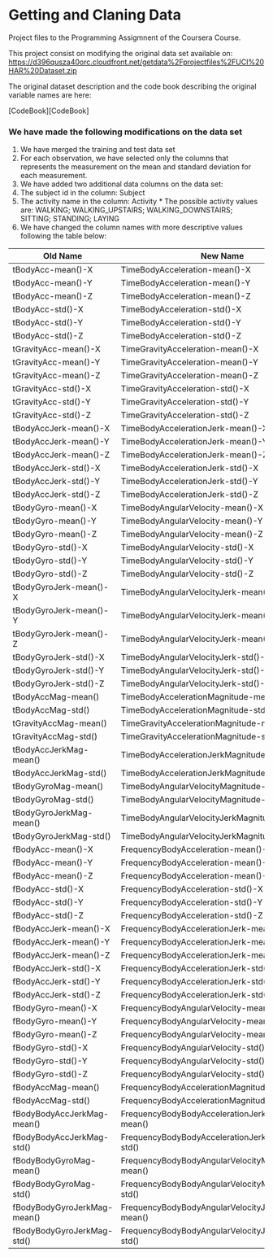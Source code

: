 # Getting and Claning Data

Project files to the Programming Assigmnent of the Coursera Course.

This project consist on modifying the original data set available on: 
https://d396qusza40orc.cloudfront.net/getdata%2Fprojectfiles%2FUCI%20HAR%20Dataset.zip 

The original dataset description and the code book describing the original variable names are here:

[CodeBook][CodeBook]

### We have made the following modifications on the data set

1. We have merged the training and test data set
2. For each observation, we have selected only the columns that represents the measurement on the mean and standard deviation for each measurement.
3. We have added two additional data columns on the data set:
  1. The subject id in the column: Subject
  2. The activity name in the column: Activity
    * The possible activity values are:  WALKING; WALKING_UPSTAIRS; WALKING_DOWNSTAIRS; SITTING; STANDING; LAYING
5. We have changed the column names with more descriptive values following the table below:

| Old Name      | New Name      |
| ------------- | ------------- |
tBodyAcc-mean()-X|TimeBodyAcceleration-mean()-X
tBodyAcc-mean()-Y|TimeBodyAcceleration-mean()-Y
tBodyAcc-mean()-Z|TimeBodyAcceleration-mean()-Z
tBodyAcc-std()-X|TimeBodyAcceleration-std()-X
tBodyAcc-std()-Y|TimeBodyAcceleration-std()-Y
tBodyAcc-std()-Z|TimeBodyAcceleration-std()-Z
tGravityAcc-mean()-X|TimeGravityAcceleration-mean()-X
tGravityAcc-mean()-Y|TimeGravityAcceleration-mean()-Y
tGravityAcc-mean()-Z|TimeGravityAcceleration-mean()-Z
tGravityAcc-std()-X|TimeGravityAcceleration-std()-X
tGravityAcc-std()-Y|TimeGravityAcceleration-std()-Y
tGravityAcc-std()-Z|TimeGravityAcceleration-std()-Z
tBodyAccJerk-mean()-X|TimeBodyAccelerationJerk-mean()-X
tBodyAccJerk-mean()-Y|TimeBodyAccelerationJerk-mean()-Y
tBodyAccJerk-mean()-Z|TimeBodyAccelerationJerk-mean()-Z
tBodyAccJerk-std()-X|TimeBodyAccelerationJerk-std()-X
tBodyAccJerk-std()-Y|TimeBodyAccelerationJerk-std()-Y
tBodyAccJerk-std()-Z|TimeBodyAccelerationJerk-std()-Z
tBodyGyro-mean()-X|TimeBodyAngularVelocity-mean()-X
tBodyGyro-mean()-Y|TimeBodyAngularVelocity-mean()-Y
tBodyGyro-mean()-Z|TimeBodyAngularVelocity-mean()-Z
tBodyGyro-std()-X|TimeBodyAngularVelocity-std()-X
tBodyGyro-std()-Y|TimeBodyAngularVelocity-std()-Y
tBodyGyro-std()-Z|TimeBodyAngularVelocity-std()-Z
tBodyGyroJerk-mean()-X|TimeBodyAngularVelocityJerk-mean()-X
tBodyGyroJerk-mean()-Y|TimeBodyAngularVelocityJerk-mean()-Y
tBodyGyroJerk-mean()-Z|TimeBodyAngularVelocityJerk-mean()-Z
tBodyGyroJerk-std()-X|TimeBodyAngularVelocityJerk-std()-X
tBodyGyroJerk-std()-Y|TimeBodyAngularVelocityJerk-std()-Y
tBodyGyroJerk-std()-Z|TimeBodyAngularVelocityJerk-std()-Z
tBodyAccMag-mean()|TimeBodyAccelerationMagnitude-mean()
tBodyAccMag-std()|TimeBodyAccelerationMagnitude-std()
tGravityAccMag-mean()|TimeGravityAccelerationMagnitude-mean()
tGravityAccMag-std()|TimeGravityAccelerationMagnitude-std()
tBodyAccJerkMag-mean()|TimeBodyAccelerationJerkMagnitude-mean()
tBodyAccJerkMag-std()|TimeBodyAccelerationJerkMagnitude-std()
tBodyGyroMag-mean()|TimeBodyAngularVelocityMagnitude-mean()
tBodyGyroMag-std()|TimeBodyAngularVelocityMagnitude-std()
tBodyGyroJerkMag-mean()|TimeBodyAngularVelocityJerkMagnitude-mean()
tBodyGyroJerkMag-std()|TimeBodyAngularVelocityJerkMagnitude-std()
fBodyAcc-mean()-X|FrequencyBodyAcceleration-mean()-X
fBodyAcc-mean()-Y|FrequencyBodyAcceleration-mean()-Y
fBodyAcc-mean()-Z|FrequencyBodyAcceleration-mean()-Z
fBodyAcc-std()-X|FrequencyBodyAcceleration-std()-X
fBodyAcc-std()-Y|FrequencyBodyAcceleration-std()-Y
fBodyAcc-std()-Z|FrequencyBodyAcceleration-std()-Z
fBodyAccJerk-mean()-X|FrequencyBodyAccelerationJerk-mean()-X
fBodyAccJerk-mean()-Y|FrequencyBodyAccelerationJerk-mean()-Y
fBodyAccJerk-mean()-Z|FrequencyBodyAccelerationJerk-mean()-Z
fBodyAccJerk-std()-X|FrequencyBodyAccelerationJerk-std()-X
fBodyAccJerk-std()-Y|FrequencyBodyAccelerationJerk-std()-Y
fBodyAccJerk-std()-Z|FrequencyBodyAccelerationJerk-std()-Z
fBodyGyro-mean()-X|FrequencyBodyAngularVelocity-mean()-X
fBodyGyro-mean()-Y|FrequencyBodyAngularVelocity-mean()-Y
fBodyGyro-mean()-Z|FrequencyBodyAngularVelocity-mean()-Z
fBodyGyro-std()-X|FrequencyBodyAngularVelocity-std()-X
fBodyGyro-std()-Y|FrequencyBodyAngularVelocity-std()-Y
fBodyGyro-std()-Z|FrequencyBodyAngularVelocity-std()-Z
fBodyAccMag-mean()|FrequencyBodyAccelerationMagnitude-mean()
fBodyAccMag-std()|FrequencyBodyAccelerationMagnitude-std()
fBodyBodyAccJerkMag-mean()|FrequencyBodyBodyAccelerationJerkMagnitude-mean()
fBodyBodyAccJerkMag-std()|FrequencyBodyBodyAccelerationJerkMagnitude-std()
fBodyBodyGyroMag-mean()|FrequencyBodyBodyAngularVelocityMagnitude-mean()
fBodyBodyGyroMag-std()|FrequencyBodyBodyAngularVelocityMagnitude-std()
fBodyBodyGyroJerkMag-mean()|FrequencyBodyBodyAngularVelocityJerkMagnitude-mean()
fBodyBodyGyroJerkMag-std()|FrequencyBodyBodyAngularVelocityJerkMagnitude-std()
